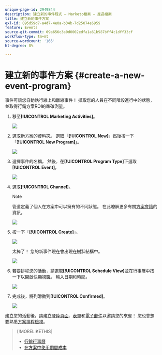 ```yaml
---
unique-page-id: 2949844
description: 建立新的事件程式 — Marketo檔案 — 產品檔案
title: 建立新的事件方案
exl-id: 095d59d7-a4d7-4e0a-b34b-7d25074e6959
feature: Events
source-git-commit: 09a656c3a0d0002edfa1a61b987bff4c1dff33cf
workflow-type: tm+mt
source-wordcount: '165'
ht-degree: 8%

---
```


# 建立新的事件方案 {#create-a-new-event-program}

事件可讓您自動執行線上和離線事件！ 擷取您的人員在不同階段進行中的狀態，並取得行銷方案ROI的準確測量。

1. 移至&#x200B;**[!UICONTROL Marketing Activities]**。

   ![](assets/ma.png)

1. 選取新方案的資料夾。 選取「**[!UICONTROL New]**」然後按一下「**[!UICONTROL New Program]**」。

   ![](assets/image2015-2-26-14-3a24-3a30.png)

1. 選擇事件的名稱。 然後，在&#x200B;**[!UICONTROL Program Type]**&#x200B;下選取&#x200B;**[!UICONTROL Event]**。

   ![](assets/image2015-2-26-14-3a26-3a6.png)

1. 選取&#x200B;**[!UICONTROL Channel]**。

   >[!NOTE]
   >
   >管道定義了個人在方案中可以擁有的不同狀態。 在此瞭解更多有關[方案會籍](/help/marketo/product-docs/core-marketo-concepts/programs/creating-programs/understanding-program-membership.md)的資訊。

   ![](assets/image2015-2-26-14-3a29-3a3.png)

1. 按一下「**[!UICONTROL Create]**」。

   ![](assets/image2015-2-26-14-3a33-3a17.png)

   太棒了！ 您的新事件現在會出現在樹狀結構中。

   ![](assets/image2015-2-26-14-3a34-3a33.png)

1. 若要排程您的活動，請選取&#x200B;**[!UICONTROL Schedule View]**&#x200B;並在行事曆中按一下以開啟快顯視窗。 輸入日期和時間。

   ![](assets/image2016-3-25-14-3a17-3a33.png)

1. 完成後，將列滑動到&#x200B;**[!UICONTROL Confirmed]**。

   ![](assets/image2016-3-25-14-3a18-3a13.png)

建立您的活動後，請建立[登陸頁面](/help/marketo/product-docs/demand-generation/landing-pages/free-form-landing-pages/create-a-free-form-landing-page.md)、[表單](/help/marketo/product-docs/demand-generation/forms/creating-a-form/create-a-form.md)和[電子郵件](/help/marketo/product-docs/email-marketing/email-programs/creating-an-email-program/create-an-email-program.md)以邀請您的來賓！ 您也會想要熟悉[方案排程檢視](https://docs.marketo.com/display/docs/program+schedule+view)。

>[!MORELIKETHIS]
>
>* [行銷行事曆](/help/marketo/product-docs/core-marketo-concepts/marketing-calendar/understanding-the-calendar/navigating-the-marketing-calendar.md)
>* [在方案中使用期間成本](/help/marketo/product-docs/core-marketo-concepts/programs/working-with-programs/using-period-costs-in-a-program.md)
